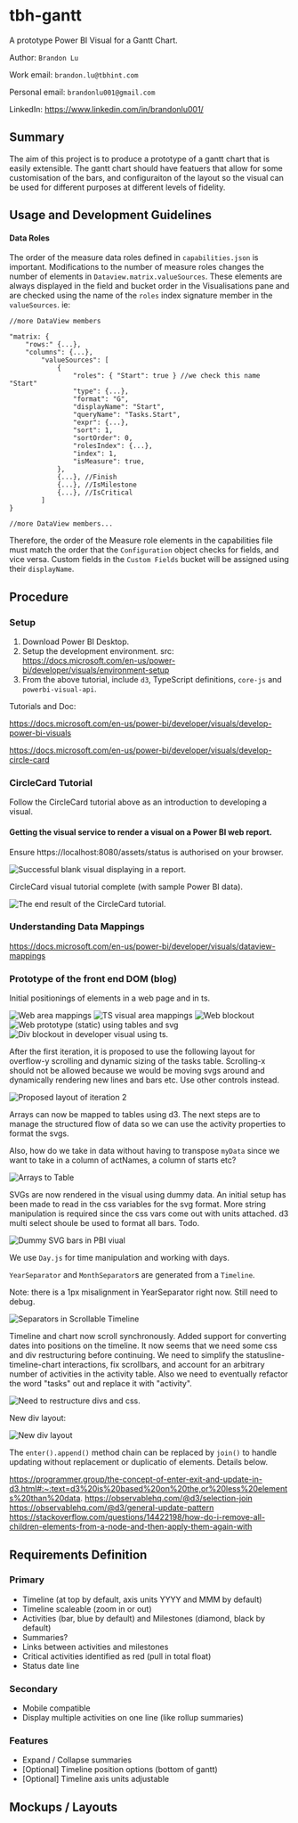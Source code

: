 # tbh-gantt
A prototype Power BI Visual for a Gantt Chart.

Author: `Brandon Lu`

Work email: `brandon.lu@tbhint.com`

Personal email: `brandonlu001@gmail.com`

LinkedIn: https://www.linkedin.com/in/brandonlu001/

## Summary
The aim of this project is to produce a prototype of a gantt chart that is easily extensible.
The gantt chart should have featuers that allow for some customisation of the bars, and configuraiton of the layout so the visual can be used for different purposes at different levels of fidelity.

## Usage and Development Guidelines

#### Data Roles

The order of the measure data roles defined in `capabilities.json` is important. Modifications to the  number of measure roles changes the number of elements in `Dataview.matrix.valueSources`. These elements are always displayed in the field and bucket order in the Visualisations pane and are checked using the name of the `roles` index signature member in the `valueSources`. ie:

```
//more DataView members

"matrix: {
    "rows:" {...},
    "columns": {...},
        "valueSources": [
            {
                "roles": { "Start": true } //we check this name "Start"
                "type": {...},
                "format": "G",
                "displayName": "Start",
                "queryName": "Tasks.Start",
                "expr": {...},
                "sort": 1,
                "sortOrder": 0,
                "rolesIndex": {...},
                "index": 1,
                "isMeasure": true,
            },
            {...}, //Finish
            {...}, //IsMilestone
            {...}, //IsCritical
        ]
}

//more DataView members...
```

Therefore, the order of the Measure role elements in the capabilities file must match the order that the `Configuration` object checks for fields, and vice versa. Custom fields in the `Custom Fields` bucket will be assigned using their `displayName`.

## Procedure
### Setup
1. Download Power BI Desktop.
1. Setup the development environment. src: https://docs.microsoft.com/en-us/power-bi/developer/visuals/environment-setup
1. From the above tutorial, include `d3`, TypeScript definitions, `core-js` and `powerbi-visual-api`.

Tutorials and Doc:

https://docs.microsoft.com/en-us/power-bi/developer/visuals/develop-power-bi-visuals

https://docs.microsoft.com/en-us/power-bi/developer/visuals/develop-circle-card

### CircleCard Tutorial
Follow the CircleCard tutorial above as an introduction to developing a visual.

#### Getting the visual service to render a visual on a Power BI web report.

Ensure https://localhost:8080/assets/status is authorised on your browser.

![Successful blank visual displaying in a report.](readme-assets/000-SuccessInitialDeveloperVisual.jpg)

CircleCard visual tutorial complete (with sample Power BI data).

![The end result of the CircleCard tutorial.](readme-assets/001-CircleCardComplete.jpg)

### Understanding Data Mappings

https://docs.microsoft.com/en-us/power-bi/developer/visuals/dataview-mappings

### Prototype of the front end DOM (blog)

Initial positionings of elements in a web page and in ts.

![Web area mappings](readme-assets/003-webPositioningExperiment.jpg)
![TS visual area mappings](readme-assets/002-tsPositioningExperiment.jpg)
![Web blockout](readme-assets/004-webBlockout.jpg)
![Web prototype (static) using tables and svg](readme-assets/005-webProtoUsingTables.jpg)
![Div blockout in developer visual using ts.](readme-assets/006-ganttProtoPBIBlockout.jpg)

After the first iteration, it is proposed to use the following layout for overflow-y scrolling and dynamic sizing of the tasks table. Scrolling-x should not be allowed because we would be moving svgs around and dynamically rendering new lines and bars etc. Use other controls instead.

![Proposed layout of iteration 2](readme-assets/007-iteration2layout.jpg)

Arrays can now be mapped to tables using d3. The next steps are to manage the structured flow of data so we can use the activity properties to format the svgs.

Also, how do we take in data without having to transpose `myData` since we want to take in a column of actNames, a column of starts etc?

![Arrays to Table](readme-assets/009-arraysToTabled3.jpg)

SVGs are now rendered in the visual using dummy data. An initial setup has been made to read in the css variables for the svg format. More string manipulation is required since the css vars come out with units attached. d3 multi select shoule be used to format all bars. Todo.

![Dummy SVG bars in PBI viual](readme-assets/010-dummysvgbars.jpg)


We use `Day.js` for time manipulation and working with days.

`YearSeparator` and `MonthSeparator`s are generated from a `Timeline`.

Note: there is a 1px misalignment in YearSeparator right now. Still need to debug.

![Separators in Scrollable Timeline](readme-assets/011-yearAndMonths.jpg)

Timeline and chart now scroll synchronously. Added support for converting dates into positions on the timeline. It now seems that we need some css and div restructuring before continuing. We need to simplify the statusline-timeline-chart interactions, fix scrollbars, and account for an arbitrary number of activities in the activity table. Also we need to eventually refactor the word "tasks" out and replace it with "activity".

![Need to restructure divs and css.](readme-assets/012-needsDivRedo.jpg)

New div layout:

![New div layout](readme-assets/013-blockout2.jpg)

The `enter().append()` method chain can be replaced by `join()` to handle updating without replacement or duplicatio of elements. Details below.

https://programmer.group/the-concept-of-enter-exit-and-update-in-d3.html#:~:text=d3%20is%20based%20on%20the,or%20less%20elements%20than%20data.
https://observablehq.com/@d3/selection-join
https://observablehq.com/@d3/general-update-pattern
https://stackoverflow.com/questions/14422198/how-do-i-remove-all-children-elements-from-a-node-and-then-apply-them-again-with

## Requirements Definition

### Primary

- Timeline (at top by default, axis units YYYY and MMM by default)
- Timeline scaleable (zoom in or out)
- Activities (bar, blue by default) and Milestones (diamond, black by default)
- Summaries?
- Links between activities and milestones
- Critical activities identified as red (pull in total float)
- Status date line

### Secondary

- Mobile compatible
- Display multiple activities on one line (like rollup summaries)

### Features

- Expand / Collapse summaries
- [Optional] Timeline position options (bottom of gantt)
- [Optional] Timeline axis units adjustable

## Mockups / Layouts
